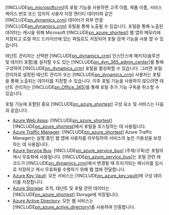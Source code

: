 [!INCLUDE[pn_microsoftcrm](pn-microsoftcrm.md)]의 포털 기능을 사용하면 고객 이름, 제품 이름, 서비스 케이스 번호 또는 임의의 사용자 지정 엔터티 데이터와 같은 [!INCLUDE[pn_dynamics_crm](pn-dynamics-crm.md)] 데이터가 외부 연결 [!INCLUDE[pn_dynamics_crm](pn-dynamics-crm.md)] 포털을 통해 노출될 수 있습니다. 포털을 통해 노출된 데이터는 캐시을 위해 Microsoft [!INCLUDE[pn_azure_shortest](pn-azure-shortest.md)] 웹 앱의 메모리에 저장되고 로컬 하드 드라이브에 있는 파일로도 저장되어 포털 검색 기능을 사용 할 수 있습니다.

테넌트 관리자는 선택한 [!INCLUDE[pn_dynamics_crm](pn-dynamics-crm.md)] 인스턴스에 패키지(솔루션 및 데이터 포함)를 설치할 수도 있는 [!INCLUDE[pn_dyn_365_admin_center](../includes/pn-dyn-365-admin-center.md)]를 통해 구성하여 [!INCLUDE[pn_dynamics_crm](pn-dynamics-crm.md)] 포털을 활성화할 수 있습니다. 그러면 포털 관리자로 설정된 테넌트 관리자 또는 [!INCLUDE[pn_dynamics_crm](pn-dynamics-crm.md)] 사용자는 포털을 통해 노출되는 데이터를 지정할 수 있습니다. 이후 포털 기능을 사용하지 않으려면 테넌트 관리자는 [!INCLUDE[pn_Office_365](pn-office-365.md)]를 통해 포털 추가 기능 구독을 취소할 수 있습니다.

포털 기능에 포함된 중요 [!INCLUDE[pn_azure_shortest](pn-azure-shortest.md)] 구성 요소 및 서비스는 다음과 같습니다.
- [Azure Web Apps](https://azure.microsoft.com/services/app-service/web/): [!INCLUDE[pn_azure_shortest](pn-azure-shortest.md)] [!INCLUDE[pn_azure_shortest](pn-azure-shortest.md)]에서 포털을 호스팅하는 데 사용됩니다.
- [Azure Traffic Manager](https://azure.microsoft.com/services/traffic-manager/): [!INCLUDE[pn_azure_shortest](pn-azure-shortest.md)] Azure Traffic Manager는 실행 중인 웹 앱에 사용자를 라우팅하여 서비스의 높은 가용성을 보장하는 데 사용됩니다. 
- [Azure Service Bus](https://azure.microsoft.com/services/service-bus/): [!INCLUDE[pn_azure_service_bus](pn-azure-service-bus.md)] (주제/구독)은 포털의 캐시 무효화에 사용됩니다. [!INCLUDE[pn_azure_service_bus](pn-azure-service-bus.md)]는 포털 관련 레코드가 [!INCLUDE[pn_dynamics_crm](pn-dynamics-crm.md)]에서 변경될 때 트리거되는 메시지를 임시로 저장하고 캐시 무효화를 수행하기 위해 웹 앱에 전달합니다. 
- [Azure Key Vault](https://azure.microsoft.com/services/key-vault/): 모든 서비스는 [!INCLUDE[pn_azure_key_vault](pn_azure_key_vault.md)]에 구성 데이터를 저장합니다.
- [Azure Storage](https://azure.microsoft.com/services/storage/): 조직, 테넌트 및 포털 관련 데이터는 [!INCLUDE[pn_azure_shortest](pn-azure-shortest.md)] Storage에 저장됩니다.
- [Azure Active Directory](https://azure.microsoft.com/services/active-directory/): 모든 웹 서비스는 [!INCLUDE[pn_azure_active_directory](pn-azure-active-directory.md)]를 사용하여 인증합니다.
